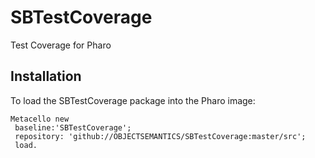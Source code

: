 # SBTestCoverage
Test Coverage for Pharo

## Installation 
To load the SBTestCoverage package into the Pharo image:

```Smalltalk
Metacello new
 baseline:'SBTestCoverage';
 repository: 'github://OBJECTSEMANTICS/SBTestCoverage:master/src';
 load.
```
